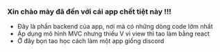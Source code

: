 ### Xin chào mày đã đến với cái app chết tiệt này !!!
- Đây là phần backend của app, nơi mà có những dòng code lởm nhất
- Áp dụng mô hình MVC nhưng thiếu V vì view thì tao làm bằng react
- Ở đây bọn tao học cách làm một app giống discord 